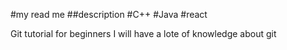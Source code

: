 #my read me
##description
#C++
#Java
#react

Git tutorial for beginners I will have a lote of knowledge about git
